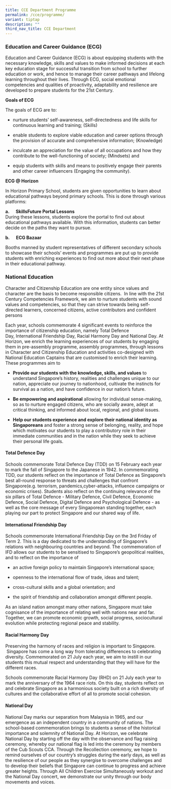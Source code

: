 ```yaml
---
title: CCE Department Programme
permalink: /cce/programme/
variant: tiptap
description: ""
third_nav_title: CCE Department
---
```

<h3><strong>Education and Career Guidance (ECG)</strong></h3>
<p>Education and Career Guidance (ECG) is about equipping students with the
necessary knowledge, skills and values to make informed decisions at each
key education stage for successful transition from school to further education
or work, and hence to manage their career pathways and lifelong learning
throughout their lives. Through ECG, social emotional competencies and
qualities of proactivity, adaptability and resilience are developed to
prepare students for the 21st Century.</p>
<p><strong>Goals of ECG</strong>
</p>
<p>The goals of ECG are to:</p>
<ul data-tight="true" class="tight">
<li>
<p>nurture students’ self-awareness, self-directedness and life skills for
continuous learning and training; (Skills)</p>
</li>
<li>
<p>enable students to explore viable education and career options through
the provision of accurate and comprehensive information; (Knowledge)</p>
</li>
<li>
<p>inculcate an appreciation for the value of all occupations and how they
contribute to the well-functioning of society; (Mindsets) and</p>
</li>
<li>
<p>equip students with skills and means to positively engage their parents
and other career influencers (Engaging the community).</p>
</li>
</ul>
<p><strong>ECG @ Horizon</strong>
</p>
<p>In Horizon Primary School, students are given opportunities to learn about
educational pathways beyond primary schools. This is done through various
platforms:</p>
<p><strong>a.&nbsp;&nbsp;&nbsp;&nbsp;&nbsp; SkillsFuture Portal Lessons</strong>
<br>During these lessons, students explore the portal to find out about educational
pathways available. With this information, students can better decide on
the paths they want to pursue.</p>
<p><strong>b.&nbsp;&nbsp;&nbsp;&nbsp;&nbsp; ECG Bazaar</strong>
</p>
<p>Booths manned by student representatives of different secondary schools
to showcase their schools’ events and programmes are put up to provide
students with enriching experiences to find out more about their next phase
in their educational pathway.</p>
<h3><strong>National Education</strong></h3>
<p>Character and Citizenship Education are one entity since values and character
are the basis to become responsible citizens. &nbsp;In line with the 21st
Century Competencies Framework, we aim to nurture students with sound values
and competencies, so that they can strive towards being self-directed learners,
concerned citizens, active contributors and confident persons</p>
<p>Each year, schools commemorate 4 significant events to reinforce the importance
of citizenship education, namely&nbsp;Total Defence Day,&nbsp;International
Friendship Day,&nbsp;Racial Harmony Day and&nbsp;National Day. At Horizon,
we enrich the learning experiences of our students by engaging them in
pre-assembly programme, assembly programmes, through lessons in Character
and Citizenship Education and activities co-designed with National Education
Captains that are customised to enrich their learning. These programmes
aim to</p>
<ul data-tight="true" class="tight">
<li>
<p><strong>Provide our students with the knowledge, skills, and values</strong>&nbsp;to
understand Singapore’s history, realities and challenges unique to our
nation, appreciate our journey to nationhood, cultivate the instincts for
survival as a nation, and have confidence in our nation’s future.</p>
</li>
<li>
<p><strong>Be empowering and aspirational</strong>&nbsp;allowing for individual
sense-making, so as to nurture engaged citizens, who are socially aware,
adept at critical thinking, and informed about local, regional, and global
issues.</p>
</li>
<li>
<p><strong>Help our students experience and explore their national identity as Singaporeans</strong>&nbsp;and
foster a strong sense of belonging, reality, and hope which motivates our
students to play a contributory role in their immediate communities and
in the nation while they seek to achieve their personal life goals.</p>
</li>
</ul>
<h4><strong>Total Defence Day</strong></h4>
<p>Schools commemorate Total Defence Day (TDD) on 15 February each year to
mark the fall of Singapore to the Japanese in 1942. In commemorating TDD,
our students reflect on the importance of Total Defence as Singapore’s
best all-round response to threats and challenges that confront Singapore(e.g.
terrorism, pandemics,cyber-attacks, influence campaigns or economic crises).
Students also reflect on the continuing relevance of the six pillars of
Total Defence - Military Defence, Civil Defence, Economic Defence, Social
Defence, Digital Defence and Psychological Defence - as well as the core
message of every Singaporean standing together, each playing our part to
protect Singapore and our shared way of life.</p>
<h4><strong>International Friendship Day</strong></h4>
<p>Schools commemorate International Friendship Day on the 3rd Friday of
Term 2. This is a day dedicated to the understanding of Singapore’s relations
with neighbouring countries and beyond. The commemoration of IFD allows
our students to be sensitised to Singapore’s geopolitical realities, and
to reflect on the importance of</p>
<ul data-tight="true" class="tight">
<li>
<p>an active foreign policy to maintain Singapore’s international space;</p>
</li>
<li>
<p>openness to the international flow of trade, ideas and talent;</p>
</li>
<li>
<p>cross-cultural skills and a global orientation; and</p>
</li>
<li>
<p>the spirit of friendship and collaboration amongst different people.</p>
</li>
</ul>
<p>As an island nation amongst many other nations, Singapore must take cognisance
of the importance of relating well with nations near and far. Together,
we can promote economic growth, social progress, sociocultural evolution
while protecting regional peace and stability.</p>
<h4><strong>Racial Harmony Day</strong></h4>
<p>Preserving the harmony of races and religion is important to Singapore.
&nbsp;Singapore has come a long way from tolerating differences to celebrating
diversity. Commemorated on 21 July each year, we aim to instill in our
students this mutual respect and understanding that they will have for
the different races.</p>
<p>Schools commemorate Racial Harmony Day (RHD) on 21 July each year to mark
the anniversary of the 1964 race riots. On this day, students reflect on
and celebrate Singapore as a harmonious society built on a rich diversity
of cultures and the collaborative effort of all to promote social cohesion.</p>
<h4><strong>National Day</strong></h4>
<p>National Day marks our separation from Malaysia in 1965, and our emergence
as an independent country in a community of nations. The school-based commemoration
brings to students a sense of the historical importance and solemnity of
National Day. At Horizon, we celebrate National Day by starting off the
day with the observance and flag raising ceremony, whereby our national
flag is led into the ceremony by members of the Cub Scouts CCA. Through
the Recollection ceremony, we hope to remind ourselves of our country’s
struggles during the early days, as well as the resilience of our people
as they synergise to overcome challenges and to develop their beliefs that
Singapore can continue to progress and achieve greater heights. Through
All Children Exercise Simultaneously workout and the National Day concert,
we demonstrate our unity through our body movements and voices.</p>